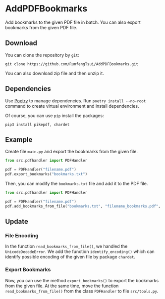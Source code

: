 # AddPDFBookmarks

Add bookmarks to the given PDF file in batch. You can also export bookmarks from the given PDF file.

## Download

You can clone the repository by `git`:

```git
git clone https://github.com/RunfengTsui/AddPDFBookmarks.git
```

You can also download zip file and then unzip it.

## Dependencies

Use [Poetry](https://python-poetry.org) to manage dependencies. Run `poetry install --no-root` command to create virtual environment and install dependencies.

Of course, you can use `pip` install the packages:

```
pip3 install pikepdf, chardet
```

## Example

Create file `main.py` and export the bookmarks from the given file.

```python
from src.pdfhandler import PDFHandler

pdf = PDFHandler("filename.pdf")
pdf.export_bookmarks("bookmarks.txt")
```

Then, you can modify the `bookmarks.txt` file and add it to the PDF file.

```python
from src.pdfhandler import PDFHandler

pdf = PDFHandler("filename.pdf")
pdf.add_bookmarks_from_file("bookmarks.txt", "filename_bookmarks.pdf", page_offset=0)
```

## Update

### File Encoding

In the function `read_bookmarks_from_file()`, we handled the `UnicodeDecodeError`. We add the function `identify_encoding()` which can identify possible encoding of the given file by package `chardet`.

### Export Bookmarks

Now, you can use the method `export_bookmarks()` to export the bookmarks from the given file. At the same time, move the function `read_bookmarks_from_file()` from the class `PDFHandler` to file `src/tools.py`.
